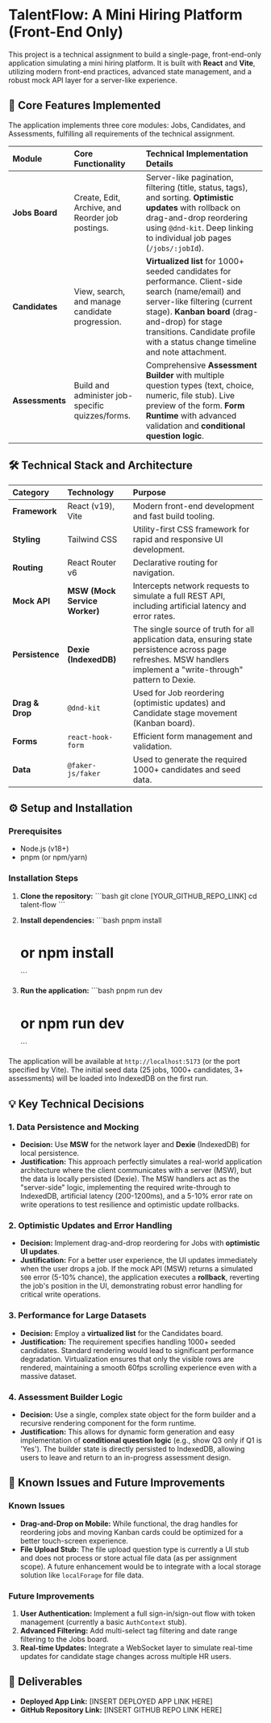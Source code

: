 # TalentFlow: A Mini Hiring Platform (Front-End Only)

This project is a technical assignment to build a single-page, front-end-only application simulating a mini hiring platform. It is built with **React** and **Vite**, utilizing modern front-end practices, advanced state management, and a robust mock API layer for a server-like experience.

## 🚀 Core Features Implemented

The application implements three core modules: Jobs, Candidates, and Assessments, fulfilling all requirements of the technical assignment.

| Module | Core Functionality | Technical Implementation Details |
| :--- | :--- | :--- |
| **Jobs Board** | Create, Edit, Archive, and Reorder job postings. | Server-like pagination, filtering (title, status, tags), and sorting. **Optimistic updates** with rollback on drag-and-drop reordering using `@dnd-kit`. Deep linking to individual job pages (`/jobs/:jobId`). |
| **Candidates** | View, search, and manage candidate progression. | **Virtualized list** for 1000+ seeded candidates for performance. Client-side search (name/email) and server-like filtering (current stage). **Kanban board** (drag-and-drop) for stage transitions. Candidate profile with a status change timeline and note attachment. |
| **Assessments** | Build and administer job-specific quizzes/forms. | Comprehensive **Assessment Builder** with multiple question types (text, choice, numeric, file stub). Live preview of the form. **Form Runtime** with advanced validation and **conditional question logic**. |

## 🛠️ Technical Stack and Architecture

| Category | Technology | Purpose |
| :--- | :--- | :--- |
| **Framework** | React (v19), Vite | Modern front-end development and fast build tooling. |
| **Styling** | Tailwind CSS | Utility-first CSS framework for rapid and responsive UI development. |
| **Routing** | React Router v6 | Declarative routing for navigation. |
| **Mock API** | **MSW (Mock Service Worker)** | Intercepts network requests to simulate a full REST API, including artificial latency and error rates. |
| **Persistence** | **Dexie (IndexedDB)** | The single source of truth for all application data, ensuring state persistence across page refreshes. MSW handlers implement a "write-through" pattern to Dexie. |
| **Drag & Drop** | `@dnd-kit` | Used for Job reordering (optimistic updates) and Candidate stage movement (Kanban board). |
| **Forms** | `react-hook-form` | Efficient form management and validation. |
| **Data** | `@faker-js/faker` | Used to generate the required 1000+ candidates and seed data. |

## ⚙️ Setup and Installation

### Prerequisites

*   Node.js (v18+)
*   pnpm (or npm/yarn)

### Installation Steps

1.  **Clone the repository:**
    \`\`\`bash
    git clone [YOUR_GITHUB_REPO_LINK]
    cd talent-flow
    \`\`\`

2.  **Install dependencies:**
    \`\`\`bash
    pnpm install
    # or npm install
    \`\`\`

3.  **Run the application:**
    \`\`\`bash
    pnpm run dev
    # or npm run dev
    \`\`\`

The application will be available at `http://localhost:5173` (or the port specified by Vite). The initial seed data (25 jobs, 1000+ candidates, 3+ assessments) will be loaded into IndexedDB on the first run.

## 💡 Key Technical Decisions

### 1. Data Persistence and Mocking

*   **Decision:** Use **MSW** for the network layer and **Dexie** (IndexedDB) for local persistence.
*   **Justification:** This approach perfectly simulates a real-world application architecture where the client communicates with a server (MSW), but the data is locally persisted (Dexie). The MSW handlers act as the "server-side" logic, implementing the required write-through to IndexedDB, artificial latency (200-1200ms), and a 5-10% error rate on write operations to test resilience and optimistic update rollbacks.

### 2. Optimistic Updates and Error Handling

*   **Decision:** Implement drag-and-drop reordering for Jobs with **optimistic UI updates**.
*   **Justification:** For a better user experience, the UI updates immediately when the user drops a job. If the mock API (MSW) returns a simulated `500` error (5-10% chance), the application executes a **rollback**, reverting the job's position in the UI, demonstrating robust error handling for critical write operations.

### 3. Performance for Large Datasets

*   **Decision:** Employ a **virtualized list** for the Candidates board.
*   **Justification:** The requirement specifies handling 1000+ seeded candidates. Standard rendering would lead to significant performance degradation. Virtualization ensures that only the visible rows are rendered, maintaining a smooth 60fps scrolling experience even with a massive dataset.

### 4. Assessment Builder Logic

*   **Decision:** Use a single, complex state object for the form builder and a recursive rendering component for the form runtime.
*   **Justification:** This allows for dynamic form generation and easy implementation of **conditional question logic** (e.g., show Q3 only if Q1 is 'Yes'). The builder state is directly persisted to IndexedDB, allowing users to leave and return to an in-progress assessment design.

## 🐞 Known Issues and Future Improvements

### Known Issues

*   **Drag-and-Drop on Mobile:** While functional, the drag handles for reordering jobs and moving Kanban cards could be optimized for a better touch-screen experience.
*   **File Upload Stub:** The file upload question type is currently a UI stub and does not process or store actual file data (as per assignment scope). A future enhancement would be to integrate with a local storage solution like `localForage` for file data.

### Future Improvements

1.  **User Authentication:** Implement a full sign-in/sign-out flow with token management (currently a basic `AuthContext` stub).
2.  **Advanced Filtering:** Add multi-select tag filtering and date range filtering to the Jobs board.
3.  **Real-time Updates:** Integrate a WebSocket layer to simulate real-time updates for candidate stage changes across multiple HR users.

## 🔗 Deliverables

*   **Deployed App Link:** [INSERT DEPLOYED APP LINK HERE]
*   **GitHub Repository Link:** [INSERT GITHUB REPO LINK HERE]
